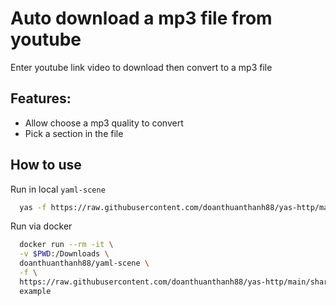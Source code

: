 # Auto download a mp3 file from youtube
Enter youtube link video to download then convert to a mp3 file

## Features:
- Allow choose a mp3 quality to convert
- Pick a section in the file  

## How to use

Run in local `yaml-scene`
```sh
  yas -f https://raw.githubusercontent.com/doanthuanthanh88/yas-http/main/sharing/youtube_audio/download_youtube example
```

Run via docker
```sh
  docker run --rm -it \
  -v $PWD:/Downloads \
  doanthuanthanh88/yaml-scene \
  -f \
  https://raw.githubusercontent.com/doanthuanthanh88/yas-http/main/sharing/youtube_audio/download_youtube \
  example
```